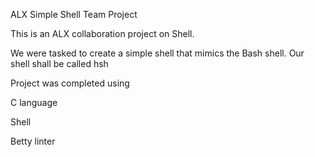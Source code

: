 ALX Simple Shell Team Project


This is an ALX collaboration project on Shell.

We were tasked to create a simple shell that mimics the Bash
shell. Our shell shall be called hsh


Project was completed using

C language

Shell

Betty linter